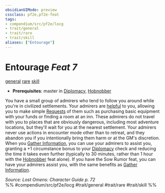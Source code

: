 ```yaml
---
obsidianUIMode: preview
cssclass: pf2e,pf2e-feat
tags:
- compendium/src/pf2e/locg
- trait/general
- trait/rare
- trait/skill
aliases: ["Entourage"]
---
```

# Entourage  *Feat 7*  
[general](rules/traits/general.md)  [rare](rules/traits/rare.md)  [skill](rules/traits/skill.md)  

- **Prerequisites**: master in [Diplomacy](compendium/skills.md#Diplomacy), [Hobnobber](compendium/feats/hobnobber.md)

You have a small group of admirers who tend to follow you around while you're in civilized settlements. Your admirers are [helpful](rules/conditions.md#Helpful) to you, allowing you to make simple [Requests](rules/actions/request.md) of them such as purchasing basic equipment with your funds or finding a room at an inn. These admirers do not travel with you to places that are obviously dangerous, including most adventure locations, but they'll wait for you at the nearest settlement. Your admirers never use actions in encounter mode other than to retreat, and they abandon you if you intentionally bring them harm or at the GM's discretion. When you [Gather Information](rules/actions/gather-information.md), you can use your admirers to assist you, granting a +1 circumstance bonus to your [Diplomacy](compendium/skills.md#Diplomacy) check and reducing the time it takes even further (typically to 30 minutes, rather than 1 hour with the [Hobnobber](compendium/feats/hobnobber.md) feat alone). If you have the Sow Rumor feat, you can have your admirers assist you, with the same benefits as [Gather Information](rules/actions/gather-information.md).

*Source: Lost Omens: Character Guide p. 72*  
%% #compendium/src/pf2e/locg #trait/general #trait/rare #trait/skill %%